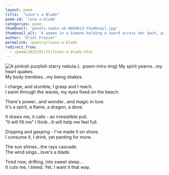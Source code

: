 ```yaml
---
layout: poem
title:  "Love's a Blade"
poem-id: 'love-a-blade'
categories: poem
thumbnail: 'pexels-nadin-sh-8694613-thumbnail.jpg'
thumbnail_alt: 'A woman in a kimono holding a sword across her back, partially enshrouded in pink smoke.'
author: 'Uriel Frazier'
permalink: /poetry/loves-a-blade
redirect_from:
  - /poem/2023/01/12/loves-a-blade.html
---
```

![A pinkish purplish starry nebula.]({{site.url}}/{{site.images_path}}pexels-nadin-sh-8694613-small.jpg){: .poem-intro-img}
My spirit yearns...my heart quakes.  
My body trembles...my being shakes.

I charge, and stumble, I grasp and I reach.  
I swim through the waves, my eyes fixed on the beach.

There's power...and wonder...and magic in love.  
It's a spirit, a flame, a dragon, a dove.

It draws me, it calls - an irresistible pull.  
"It will fill me" I think...It will help me feel full.

Dripping and gasping - I've made it on shore.  
I consume it, I drink, yet panting for more.

The sun shines...the rays cascade.  
The wind sings...love's a blade.

Tired now, drifting, into sweet sleep...  
It cuts me, I bleed. Yet, I want it that way.
